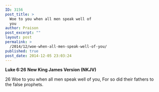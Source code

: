 ```yaml
---
ID: 3156
post_title: >
  Woe to you when all men speak well of
  you
author: Praison
post_excerpt: ""
layout: post
permalink: >
  /2014/12/woe-when-all-men-speak-well-of-you/
published: true
post_date: 2014-12-05 23:03:24
---
```

<strong>Luke 6:26</strong>
<strong> New King James Version (NKJV)</strong>

26 Woe to you when all men speak well of you,
For so did their fathers to the false prophets.